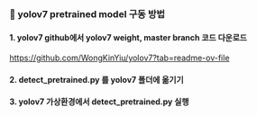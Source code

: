 ### 📌 yolov7 pretrained model 구동 방법

#### 1. yolov7 github에서 yolov7 weight, master branch 코드 다운로드
https://github.com/WongKinYiu/yolov7?tab=readme-ov-file


#### 2. detect_pretrained.py 를 yolov7 폴더에 옮기기

#### 3. yolov7 가상환경에서 detect_pretrained.py 실행
